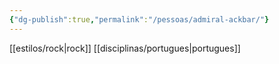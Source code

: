 ```yaml
---
{"dg-publish":true,"permalink":"/pessoas/admiral-ackbar/"}
---
```


 [[estilos/rock\|rock]] [[disciplinas/portugues\|portugues]]